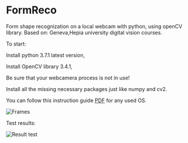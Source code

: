 # FormReco
Form shape recognization on a local webcam with python, using openCV library.
Based on: Geneva,Hepia university digital vision courses.

To start:

Install python 3.7.1 latest version,

Install OpenCV library 3.4.1,

Be sure that your webcamera process is not in use!

Install all the missing necessary packages just like numpy and cv2.

You can follow this instruction guide [PDF](https://media.readthedocs.org/pdf/opencv-python-tutroals/latest/opencv-python-tutroals.pdf) for any used OS.

![Frames](http://www.emgu.com/wiki/images/thumb/Opencvpic3sample.png/300px-Opencvpic3sample.png)

Test results:

![Result test](http://image.noelshack.com/fichiers/2018/49/1/1543832566-47478041-199674327607026-4936374190111457280-n.png)
